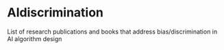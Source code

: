 # AIdiscrimination
List of research publications and books that address bias/discrimination in AI algorithm design
